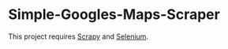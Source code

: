 # Simple-Googles-Maps-Scraper

This project requires [Scrapy](https://scrapy.org/) and [Selenium](https://selenium-python.readthedocs.io/).